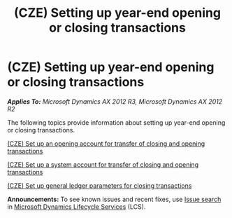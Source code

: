 ﻿---
title: (CZE) Setting up year-end opening or closing transactions
TOCTitle: (CZE) Setting up year-end opening or closing transactions
ms:assetid: dfaabaa1-7cf0-487a-82b9-60d933560d21
ms:mtpsurl: https://technet.microsoft.com/en-us/library/JJ710627(v=AX.60)
ms:contentKeyID: 49385024
ms.date: 04/18/2014
mtps_version: v=AX.60
---

# (CZE) Setting up year-end opening or closing transactions 


_**Applies To:** Microsoft Dynamics AX 2012 R3, Microsoft Dynamics AX 2012 R2_

The following topics provide information about setting up year-end opening or closing transactions.

[(CZE) Set up an opening account for transfer of closing and opening transactions](cze-set-up-an-opening-account-for-transfer-of-closing-and-opening-transactions.md)

[(CZE) Set up a system account for transfer of closing and opening transactions](cze-set-up-a-system-account-for-transfer-of-closing-and-opening-transactions.md)

[(CZE) Set up general ledger parameters for closing transactions](cze-set-up-general-ledger-parameters-for-closing-transactions.md)

  
**Announcements:** To see known issues and recent fixes, use [Issue search](http://go.microsoft.com/fwlink/?linkid=389258) in [Microsoft Dynamics Lifecycle Services](http://go.microsoft.com/fwlink/?linkid=306505) (LCS).


